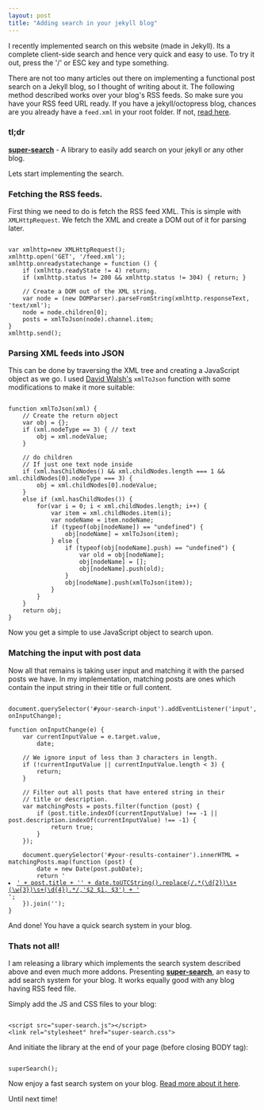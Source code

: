 ```yaml
---
layout: post
title: "Adding search in your jekyll blog"
---
```


I recently implemented search on this website (made in Jekyll). Its a complete client-side search and hence very quick and easy to use. To try it out, press the '/' or ESC key and type something.

There are not too many articles out there on implementing a functional post search on a Jekyll blog, so I thought of writing about it. The following method described works over your blog's RSS feeds. So make sure you have your RSS feed URL ready. If you have a jekyll/octopress blog, chances are you already have a `feed.xml` in your root folder. If not, [read here](http://joelglovier.com/writing/rss-for-jekyll/).

### tl;dr

[**super-search**](https://github.com/chinchang/super-search/) - A library to easily add search on your jekyll or any other blog.

Lets start implementing the search.

### Fetching the RSS feeds.

First thing we need to do is fetch the RSS feed XML. This is simple with `XMLHttpRequest`. We fetch the XML and create a DOM out of it for parsing later.

<pre><code class="language-javascript">
var xmlhttp=new XMLHttpRequest();
xmlhttp.open('GET', '/feed.xml');
xmlhttp.onreadystatechange = function () {
	if (xmlhttp.readyState != 4) return;
	if (xmlhttp.status != 200 && xmlhttp.status != 304) { return; }

	// Create a DOM out of the XML string.
	var node = (new DOMParser).parseFromString(xmlhttp.responseText, 'text/xml');
	node = node.children[0];
	posts = xmlToJson(node).channel.item;
}
xmlhttp.send();
</code></pre>

### Parsing XML feeds into JSON

This can be done by traversing the XML tree and creating a JavaScript object as we go. I used [David Walsh's](http://davidwalsh.name/convert-xml-json) `xmlToJson` function with some modifications to make it more suitable:

<pre><code class="language-javascript">
function xmlToJson(xml) {
	// Create the return object
	var obj = {};
	if (xml.nodeType == 3) { // text
		obj = xml.nodeValue;
	}

	// do children
	// If just one text node inside
	if (xml.hasChildNodes() && xml.childNodes.length === 1 && xml.childNodes[0].nodeType === 3) {
		obj = xml.childNodes[0].nodeValue;
	}
	else if (xml.hasChildNodes()) {
		for(var i = 0; i < xml.childNodes.length; i++) {
			var item = xml.childNodes.item(i);
			var nodeName = item.nodeName;
			if (typeof(obj[nodeName]) == "undefined") {
				obj[nodeName] = xmlToJson(item);
			} else {
				if (typeof(obj[nodeName].push) == "undefined") {
					var old = obj[nodeName];
					obj[nodeName] = [];
					obj[nodeName].push(old);
				}
				obj[nodeName].push(xmlToJson(item));
			}
		}
	}
	return obj;
}
</code></pre>

Now you get a simple to use JavaScript object to search upon.

### Matching the input with post data

Now all that remains is taking user input and matching it with the parsed posts we have. In my implementation, matching posts are ones which contain the input string in their title or full content.

<pre><code class="language-javascript">
document.querySelector('#your-search-input').addEventListener('input', onInputChange);

function onInputChange(e) {
	var currentInputValue = e.target.value,
		date;

	// We ignore input of less than 3 characters in length.
	if (!currentInputValue || currentInputValue.length < 3) {
		return;
	}

	// Filter out all posts that have entered string in their
	// title or description.
	var matchingPosts = posts.filter(function (post) {
		if (post.title.indexOf(currentInputValue) !== -1 || post.description.indexOf(currentInputValue) !== -1) {
			return true;
		}
	});

	document.querySelector('#your-results-container').innerHTML = matchingPosts.map(function (post) {
		date = new Date(post.pubDate);
		return '<li><a href="' + post.link + '">' + post.title + '<span class="search__result-date">' + date.toUTCString().replace(/.*(\d{2})\s+(\w{3})\s+(\d{4}).*/,'$2 $1, $3') + '</span></a></li>';
	}).join('');
}
</code></pre>

And done! You have a quick search system in your blog.

### Thats not all!

I am releasing a library which implements the search system described above and even much more addons. Presenting [**super-search**](https://github.com/chinchang/super-search/), an easy to add search system for your blog. It works equally good with any blog having RSS feed file.

Simply add the JS and CSS files to your blog:

<pre><code class="language-markup">
&lt;script src="super-search.js"&gt;&lt;/script&gt;
&lt;link rel="stylesheet" href="super-search.css"&gt;
</code></pre>

And initiate the library at the end of your page (before closing BODY tag):

<pre><code class="language-javascript">
superSearch();
</code></pre>

Now enjoy a fast search system on your blog. [Read more about it here](https://github.com/chinchang/super-search/).

Until next time!
